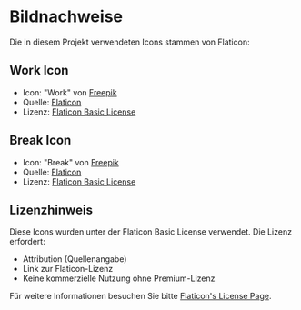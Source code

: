 # Bildnachweise

Die in diesem Projekt verwendeten Icons stammen von Flaticon:

## Work Icon
- Icon: "Work" von [Freepik](https://www.flaticon.com/authors/freepik)
- Quelle: [Flaticon](https://www.flaticon.com/free-icon/work_3177561)
- Lizenz: [Flaticon Basic License](https://www.flaticon.com/free-icon/work_3177561)

## Break Icon
- Icon: "Break" von [Freepik](https://www.flaticon.com/authors/freepik)
- Quelle: [Flaticon](https://www.flaticon.com/free-icon/break_3177562)
- Lizenz: [Flaticon Basic License](https://www.flaticon.com/free-icon/break_3177562)

## Lizenzhinweis
Diese Icons wurden unter der Flaticon Basic License verwendet. Die Lizenz erfordert:
- Attribution (Quellenangabe)
- Link zur Flaticon-Lizenz
- Keine kommerzielle Nutzung ohne Premium-Lizenz

Für weitere Informationen besuchen Sie bitte [Flaticon's License Page](https://www.flaticon.com/license). 